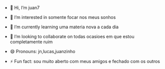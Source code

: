 - 👋 Hi, I’m juan7
- 👀 I’m interested in somente focar nos meus sonhos
- 🌱 I’m currently learning uma materia nova a cada dia 
- 💞️ I’m looking to collaborate on todas ocasioes em que estou completamente ruim

- 😄 Pronouns: jn,lucas,juanzinho
- ⚡ Fun fact: sou muito aberto com meus amigos e fechado com os outros 

<!---
jn-max/jn-max is a ✨ special ✨ repository because its `README.md` (this file) appears on your GitHub profile.
You can click the Preview link to take a look at your changes.
--->
